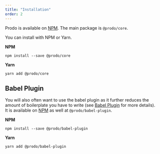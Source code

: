 ```yaml
---
title: "Installation"
order: 2
---
```


Prodo is available on [NPM](https://www.npmjs.com/package/@prodo/core). The main
package is `@prodo/core`.

You can install with NPM or Yarn.

**NPM**

```shell
npm install --save @prodo/core
```

**Yarn**

```shell
yarn add @prodo/core
```

## Babel Plugin

You will also often want to use the babel plugin as it further reduces the
amount of boilerplate you have to write (see [Babel
Plugin](/basics/babel-plugin) for more details). It is available on
[NPM](https://www.npmjs.com/package/@prodo/babel-plugin) as well at
`@prodo/babel-plugin`.

**NPM**

```shell
npm install --save @prodo/babel-plugin
```

**Yarn**

```shell
yarn add @prodo/babel-plugin
```

